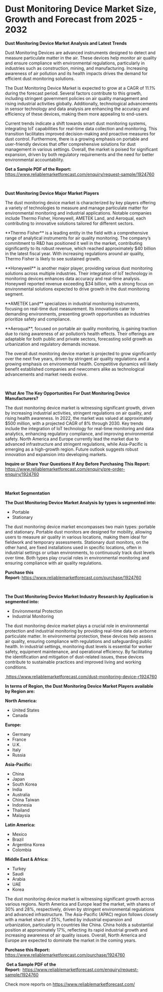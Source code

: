 <p><h1>Dust Monitoring Device Market Size, Growth and Forecast from 2025 - 2032</h1></p><p><strong>Dust Monitoring Device Market Analysis and Latest Trends</strong></p>
<p><p>Dust Monitoring Devices are advanced instruments designed to detect and measure particulate matter in the air. These devices help monitor air quality and ensure compliance with environmental regulations, particularly in industries such as construction, mining, and manufacturing. Increasing awareness of air pollution and its health impacts drives the demand for efficient dust monitoring solutions.</p><p>The Dust Monitoring Device Market is expected to grow at a CAGR of 11.1% during the forecast period. Several factors contribute to this growth, including stringent government policies on air quality management and rising industrial activities globally. Additionally, technological advancements in sensor technology and data analysis are enhancing the accuracy and efficiency of these devices, making them more appealing to end-users.</p><p>Current trends indicate a shift towards smart dust monitoring systems, integrating IoT capabilities for real-time data collection and monitoring. This transition facilitates improved decision-making and proactive measures for dust control. Furthermore, there is a growing emphasis on portable and user-friendly devices that offer comprehensive solutions for dust management in various settings. Overall, the market is poised for significant expansion, driven by both regulatory requirements and the need for better environmental accountability.</p></p>
<p><strong>Get a Sample PDF of the Report:&nbsp;</strong> <a href="https://www.reliablemarketforecast.com/enquiry/request-sample/1924760?utm_campaign=3324&utm_medium=2&utm_source=Github&utm_content=ia&utm_term=28032025&utm_id=dust-monitoring-device">https://www.reliablemarketforecast.com/enquiry/request-sample/1924760</a></p>
<p>&nbsp;</p>
<p><strong>Dust Monitoring Device Major Market Players</strong></p>
<p><p>The dust monitoring device market is characterized by key players offering a variety of technologies to measure and manage particulate matter for environmental monitoring and industrial applications. Notable companies include Thermo Fisher, Honeywell, AMETEK Land, and Aeroqual, each contributing to innovative solutions tailored for different sectors.</p><p>**Thermo Fisher** is a leading entity in the field with a comprehensive range of analytical instruments for air quality monitoring. The company’s commitment to R&D has positioned it well in the market, contributing significantly to its robust revenue, which reached approximately $40 billion in the latest fiscal year. With increasing regulations around air quality, Thermo Fisher is likely to see sustained growth.</p><p>**Honeywell** is another major player, providing various dust monitoring solutions across multiple industries. Their integration of IoT technology in monitoring devices enhances data accuracy and real-time analysis. Honeywell reported revenue exceeding $34 billion, with a strong focus on environmental solutions expected to drive growth in the dust monitoring segment.</p><p>**AMETEK Land** specializes in industrial monitoring instruments, focusing on real-time dust measurement. Its innovations cater to demanding environments, presenting growth opportunities as industries prioritize safety and compliance.</p><p>**Aeroqual**, focused on portable air quality monitoring, is gaining traction due to rising awareness of air pollution’s health effects. Their offerings are adaptable for both public and private sectors, forecasting solid growth as urbanization and regulatory demands increase.</p><p>The overall dust monitoring device market is projected to grow significantly over the next five years, driven by stringent air quality regulations and a growing emphasis on environmental health. Competitive dynamics will likely benefit established companies and newcomers alike as technological advancements and market needs evolve.</p></p>
<p>&nbsp;</p>
<p><strong>What Are The Key Opportunities For Dust Monitoring Device Manufacturers?</strong></p>
<p><p>The dust monitoring device market is witnessing significant growth, driven by increasing industrial activities, stringent regulations on air quality, and rising health awareness. In 2022, the market was valued at approximately $500 million, with a projected CAGR of 8% through 2030. Key trends include the integration of IoT technology for real-time monitoring and data analytics, enhancing regulatory compliance, and improving environmental safety. North America and Europe currently lead the market due to advanced infrastructure and stringent regulations, while Asia-Pacific is emerging as a high-growth region. Future outlook suggests robust innovation and expansion into developing markets.</p></p>
<p><strong>Inquire or Share Your Questions If Any Before Purchasing This Report:</strong> <a href="https://www.reliablemarketforecast.com/enquiry/pre-order-enquiry/1924760?utm_campaign=3324&utm_medium=2&utm_source=Github&utm_content=ia&utm_term=28032025&utm_id=dust-monitoring-device">https://www.reliablemarketforecast.com/enquiry/pre-order-enquiry/1924760</a></p>
<p>&nbsp;</p>
<p><strong>Market Segmentation</strong></p>
<p><strong>The Dust Monitoring Device Market Analysis by types is segmented into:</strong></p>
<p><ul><li>Portable</li><li>Stationary</li></ul></p>
<p><p>The dust monitoring device market encompasses two main types: portable and stationary. Portable dust monitors are designed for mobility, allowing users to measure air quality in various locations, making them ideal for fieldwork and temporary assessments. Stationary dust monitors, on the other hand, are fixed installations used in specific locations, often in industrial settings or urban environments, to continuously track dust levels over time. Both types play crucial roles in environmental monitoring and ensuring compliance with air quality regulations.</p></p>
<p><strong>Purchase this Report:&nbsp;</strong><a href="https://www.reliablemarketforecast.com/purchase/1924760?utm_campaign=3324&utm_medium=2&utm_source=Github&utm_content=ia&utm_term=28032025&utm_id=dust-monitoring-device">https://www.reliablemarketforecast.com/purchase/1924760</a></p>
<p>&nbsp;</p>
<p><strong>The Dust Monitoring Device Market Industry Research by Application is segmented into:</strong></p>
<p><ul><li>Environmental Protection</li><li>Industrial Monitoring</li></ul></p>
<p><p>The dust monitoring device market plays a crucial role in environmental protection and industrial monitoring by providing real-time data on airborne particulate matter. In environmental protection, these devices help assess air quality, ensuring compliance with regulations and safeguarding public health. In industrial settings, monitoring dust levels is essential for worker safety, equipment maintenance, and operational efficiency. By facilitating the identification and mitigation of dust-related issues, these devices contribute to sustainable practices and improved living and working conditions.</p></p>
<p><a href="https://www.reliablemarketforecast.com/dust-monitoring-device-r1924760?utm_campaign=3324&utm_medium=2&utm_source=Github&utm_content=ia&utm_term=28032025&utm_id=dust-monitoring-device">&nbsp;https://www.reliablemarketforecast.com/dust-monitoring-device-r1924760</a></p>
<p><strong>In terms of Region, the Dust Monitoring Device Market Players available by Region are:</strong></p>
<p>
    <p> <strong> North America: </strong>
        <ul>
            <li>United States</li>
            <li>Canada</li>
        </ul>
        </p> 
    <p> <strong> Europe: </strong>
        <ul>
            <li>Germany</li>
            <li>France</li>
            <li>U.K.</li>
            <li>Italy</li>
            <li>Russia</li>
        </ul>
        </p> 
    <p> <strong> Asia-Pacific: </strong>
        <ul>
            <li>China</li>
            <li>Japan</li>
            <li>South Korea</li>
            <li>India</li>
            <li>Australia</li>
            <li>China Taiwan</li>
            <li>Indonesia</li>
            <li>Thailand</li>
            <li>Malaysia</li>
        </ul>
        </p> 
    <p> <strong> Latin America: </strong>
        <ul>
            <li>Mexico</li>
            <li>Brazil</li>
            <li>Argentina Korea</li>
            <li>Colombia</li>
        </ul>
        </p> 
    <p> <strong> Middle East & Africa: </strong>
        <ul>
            <li>Turkey</li>
            <li>Saudi</li>
            <li>Arabia</li>
            <li>UAE</li>
            <li>Korea</li>
        </ul>
    </p>
    </p>
<p><p>The dust monitoring device market is witnessing significant growth across various regions. North America and Europe lead the market, with shares of 30% and 28%, respectively, driven by stringent environmental regulations and advanced infrastructure. The Asia-Pacific (APAC) region follows closely with a market share of 25%, fueled by industrial expansion and urbanization, particularly in countries like China. China holds a substantial position at approximately 17%, reflecting its rapid industrial growth and increasing awareness of air quality issues. Overall, North America and Europe are expected to dominate the market in the coming years.</p></p>
<p><strong>Purchase this Report: </strong><a href="https://www.reliablemarketforecast.com/purchase/1924760?utm_campaign=3324&utm_medium=2&utm_source=Github&utm_content=ia&utm_term=28032025&utm_id=dust-monitoring-device">https://www.reliablemarketforecast.com/purchase/1924760</a></p>
<p>&nbsp;<strong>Get a Sample PDF of the Report:&nbsp;&nbsp;</strong><a href="https://www.reliablemarketforecast.com/enquiry/request-sample/1924760?utm_campaign=3324&utm_medium=2&utm_source=Github&utm_content=ia&utm_term=28032025&utm_id=dust-monitoring-device">https://www.reliablemarketforecast.com/enquiry/request-sample/1924760</a></p>
<p><strong></strong></p>
<p>Check more reports on <a href="https://www.reliablemarketforecast.com/?utm_campaign=3324&utm_medium=2&utm_source=Github&utm_content=ia&utm_term=28032025&utm_id=dust-monitoring-device">https://www.reliablemarketforecast.com/</a></p>